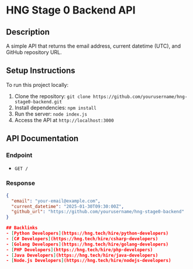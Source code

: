 # HNG Stage 0 Backend API

## Description
A simple API that returns the email address, current datetime (UTC), and GitHub repository URL.

## Setup Instructions
To run this project locally:
1. Clone the repository: `git clone https://github.com/yourusername/hng-stage0-backend.git`
2. Install dependencies: `npm install`
3. Run the server: `node index.js`
4. Access the API at `http://localhost:3000`

## API Documentation
### Endpoint
- `GET /`

### Response
```json
{
  "email": "your-email@example.com",
  "current_datetime": "2025-01-30T09:30:00Z",
  "github_url": "https://github.com/yourusername/hng-stage0-backend"
}

## Backlinks
- [Python Developers](https://hng.tech/hire/python-developers)
- [C# Developers](https://hng.tech/hire/csharp-developers)
- [Golang Developers](https://hng.tech/hire/golang-developers)
- [PHP Developers](https://hng.tech/hire/php-developers)
- [Java Developers](https://hng.tech/hire/java-developers)
- [Node.js Developers](https://hng.tech/hire/nodejs-developers)
